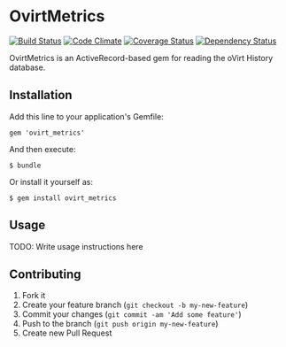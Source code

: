# OvirtMetrics

[![Build Status](https://travis-ci.org/ManageIQ/ovirt_metrics.png?branch=master)](https://travis-ci.org/ManageIQ/ovirt_metrics)
[![Code Climate](https://codeclimate.com/github/ManageIQ/ovirt_metrics.png)](https://codeclimate.com/github/ManageIQ/ovirt_metrics)
[![Coverage Status](https://coveralls.io/repos/ManageIQ/ovirt_metrics/badge.png?branch=master)](https://coveralls.io/r/ManageIQ/ovirt_metrics)
[![Dependency Status](https://gemnasium.com/ManageIQ/ovirt_metrics.png)](https://gemnasium.com/ManageIQ/ovirt_metrics)

OvirtMetrics is an ActiveRecord-based gem for reading the oVirt History database.

## Installation

Add this line to your application's Gemfile:

    gem 'ovirt_metrics'

And then execute:

    $ bundle

Or install it yourself as:

    $ gem install ovirt_metrics

## Usage

TODO: Write usage instructions here

## Contributing

1. Fork it
2. Create your feature branch (`git checkout -b my-new-feature`)
3. Commit your changes (`git commit -am 'Add some feature'`)
4. Push to the branch (`git push origin my-new-feature`)
5. Create new Pull Request
